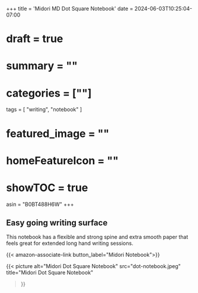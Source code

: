 +++
title = 'Midori MD Dot Square Notebook'
date = 2024-06-03T10:25:04-07:00
# draft = true
# summary = ""
# categories = [""]
tags = [
  "writing",
  "notebook"
  ]
# featured_image = ""
# homeFeatureIcon = ""
# showTOC = true
asin = "B0BT488H6W"
+++

## Easy going writing surface
This notebook has a flexible and strong spine and extra smooth paper that feels great for extended long hand writing sessions.

{{< amazon-associate-link button_label="Midori Notebook">}}

{{< picture 
  alt="Midori Dot Square Notebook" 
  src="dot-notebook.jpeg"
  title="Midori Dot Square Notebook" 
>}}
<!--more-->
